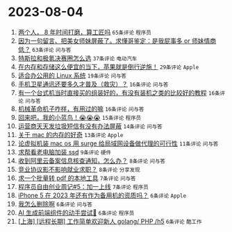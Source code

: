 # 2023-08-04

1. [两个人， 8 年时间打磨，算工匠吗](https://www.v2ex.com/t/962266) `65条评论` `程序员`
1. [因为一句留言、把美女师妹屏蔽了。求懂哥鉴定：是我屁事多 or 师妹情商低？](https://www.v2ex.com/t/962296) `63条评论` `问与答`
1. [特斯拉和极氪决赛圈怎么选](https://www.v2ex.com/t/962282) `37条评论` `电动汽车`
1. [在内存和存储这么便宜的当下，苹果就是倒行逆施！](https://www.v2ex.com/t/962285) `29条评论` `Apple`
1. [适合办公用的 Linux 系统](https://www.v2ex.com/t/962267) `19条评论` `问与答`
1. [手机卫星通讯还要多久才普及（救灾）？](https://www.v2ex.com/t/962326) `16条评论` `问与答`
1. [有一个台式机当时直接买的组装好的，有没有装机之类的比较好的教程](https://www.v2ex.com/t/962274) `16条评论` `问与答`
1. [机械革命机子咋样，有用过的嘛](https://www.v2ex.com/t/962263) `16条评论` `问与答`
1. [回来吧，我的小蓝鸟！😭😭😭](https://www.v2ex.com/t/962309) `15条评论` `程序员`
1. [运营商天天发垃圾短信有没有办法屏蔽](https://www.v2ex.com/t/962281) `14条评论` `问与答`
1. [关于 mac 的内存的好奇](https://www.v2ex.com/t/962300) `13条评论` `Apple`
1. [论虚拟机装 mac os 用 surge 给局域网设备做代理的可行性](https://www.v2ex.com/t/962294) `11条评论` `问与答`
1. [求帮看老电脑加装 ssd](https://www.v2ex.com/t/962284) `9条评论` `硬件`
1. [收到阿里云备案信息核查通知，怎么办？](https://www.v2ex.com/t/962323) `8条评论` `问与答`
1. [竞业协议影不影响就业求职？](https://www.v2ex.com/t/962308) `8条评论` `分享发现`
1. [求一个批量转 pdf 的本地工具](https://www.v2ex.com/t/962292) `7条评论` `问与答`
1. [程序员自由创业周记#5：加一上线](https://www.v2ex.com/t/962291) `7条评论` `程序员`
1. [iPhone 5 在 2023 年还有作为备用机的资质吗？](https://www.v2ex.com/t/962335) `6条评论` `Apple`
1. [我怎么删除啊](https://www.v2ex.com/t/962316) `6条评论` `问与答`
1. [AI 生成前端组件的动手尝试💪](https://www.v2ex.com/t/962276) `6条评论` `程序员`
1. [[上海] [远程长期] 工作简单欢迎新人 golang/ PHP /h5](https://www.v2ex.com/t/962275) `6条评论` `酷工作`

